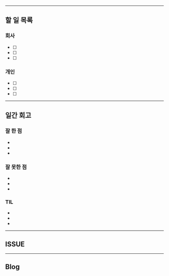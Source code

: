 ----------------------
## 할 일 목록

### 회사
- [ ] 
- [ ] 
- [ ] 

### 개인
- [ ] 
- [ ] 
- [ ] 
----------------------------------------------
## 일간 회고

### 잘 한 점
- 
- 
- 

### 잘 못한 점
- 
- 
- 

### TIL
- 
- 
- 


----------------------------------
## ISSUE





----------------------------------
## Blog
